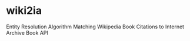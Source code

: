 # wiki2ia
Entity Resolution Algorithm Matching Wikipedia Book Citations to Internet Archive Book API
